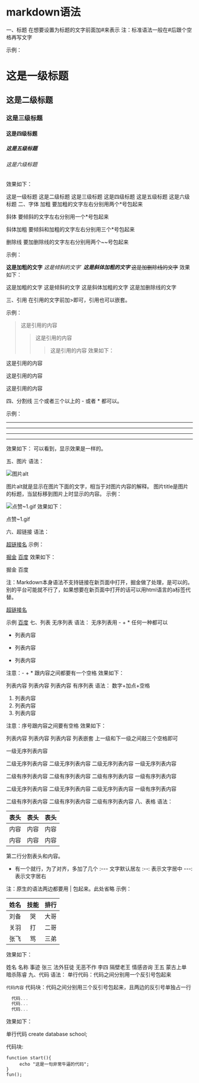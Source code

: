 # markdown语法
一、标题
在想要设置为标题的文字前面加#来表示
注：标准语法一般在#后跟个空格再写文字

示例：

# 这是一级标题
## 这是二级标题
### 这是三级标题
#### 这是四级标题
##### 这是五级标题
###### 这是六级标题
效果如下：

这是一级标题
这是二级标题
这是三级标题
这是四级标题
这是五级标题
这是六级标题
二、字体
加粗
要加粗的文字左右分别用两个*号包起来

斜体
要倾斜的文字左右分别用一个*号包起来

斜体加粗
要倾斜和加粗的文字左右分别用三个*号包起来

删除线
要加删除线的文字左右分别用两个~~号包起来

示例：

**这是加粗的文字**
*这是倾斜的文字*`
***这是斜体加粗的文字***
~~这是加删除线的文字~~
效果如下：

这是加粗的文字
这是倾斜的文字
这是斜体加粗的文字
这是加删除线的文字

三、引用
在引用的文字前加>即可，引用也可以嵌套。

示例：

>这是引用的内容
>>这是引用的内容
>>>这是引用的内容
效果如下：

这是引用的内容

这是引用的内容

这是引用的内容

四、分割线
三个或者三个以上的 - 或者 * 都可以。

示例：

---
----
***
*****
效果如下：
可以看到，显示效果是一样的。

五、图片
语法：

![图片alt](图片地址)

图片alt就是显示在图片下面的文字，相当于对图片内容的解释。
图片title是图片的标题，当鼠标移到图片上时显示的内容。
示例：

![点赞~1.gif](https://p9-juejin.byteimg.com/tos-cn-i-k3u1fbpfcp/57b72fe1cff949e8b3e063120de3c45a~tplv-k3u1fbpfcp-watermark.image)
效果如下：

点赞~1.gif

六、超链接
语法：

[超链接名](超链接地址)
示例：

[掘金](https://juejin.cn/)
[百度](http://baidu.com)
效果如下：

掘金
百度

注：Markdown本身语法不支持链接在新页面中打开，掘金做了处理，是可以的。别的平台可能就不行了，如果想要在新页面中打开的话可以用html语言的a标签代替。

<a href="超链接地址" target="_blank">超链接名</a>

示例
<a href="https://www.baidu.com" target="_blank">百度</a>
七、列表
无序列表
语法：
无序列表用 - + * 任何一种都可以

- 列表内容
+ 列表内容
* 列表内容

注意：- + * 跟内容之间都要有一个空格
效果如下：

列表内容
列表内容
列表内容
有序列表
语法：
数字+加点+空格

1. 列表内容
2. 列表内容
3. 列表内容

注意：序号跟内容之间要有空格
效果如下：

列表内容
列表内容
列表内容
列表嵌套
上一级和下一级之间敲三个空格即可

一级无序列表内容

二级无序列表内容
二级无序列表内容
二级无序列表内容
一级无序列表内容

二级有序列表内容
二级有序列表内容
二级有序列表内容
一级有序列表内容

二级无序列表内容
二级无序列表内容
二级无序列表内容
一级有序列表内容

二级有序列表内容
二级有序列表内容
二级有序列表内容
八、表格
语法：

表头|表头|表头
---|:--:|---:
内容|内容|内容
内容|内容|内容

第二行分割表头和内容。
- 有一个就行，为了对齐，多加了几个
:--- 文字默认居左
:--: 表示文字居中
---: 表示文字居右

注：原生的语法两边都要用 | 包起来。此处省略
示例：

姓名|技能|排行
--|:--:|--:
刘备|哭|大哥
关羽|打|二哥
张飞|骂|三弟
效果如下：

姓名	名称	事迹
张三	法外狂徒	无恶不作
李四	隔壁老王	情感咨询
王五	蒙古上单	暗杀陈睿
九、代码
语法：
单行代码：代码之间分别用一个反引号包起来

 `代码内容`
代码块：代码之间分别用三个反引号包起来，且两边的反引号单独占一行

```js
  代码...
  代码...
  代码...
```
效果如下：

单行代码
create database school;

代码块:

    function start(){
         echo "这是一句非常牛逼的代码";
    }
    fun();